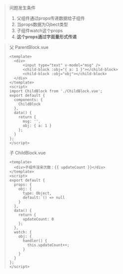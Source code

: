 > 问题发生条件
>
> 1. 父组件通过props传递数据给子组件
> 2. 当props数据为Ojbect类型
> 3. 子组件watch这个props
> 4. **这个props通过字面量形式传递**

> 父 ParentBlock.vue
>
> ```vue
> <template>
> 	<div>
>   	<input type="text" v-model="msg" />
> 		<child-block :obj="{ a: 1 }"></child-block>
> 		<child-block :obj="obj"></child-block>
>   </div>
> </template>
> <script>
> import ChildBlock from './ChildBlock.vue';
> export default {
>   components: {
>     ChildBlock
>   },
>   data() {
>     return {
>       msg: '',
>       obj: { a: 1 }
>     };
>   }
> };
> </script>
> ```
>
> 子 ChildBlock.vue
>
> ```vue
> <template>
>   <div>子组件渲染次数：{{ updateCount }}</div>
> </template>
> <script>
> export default {
>   props: {
>     obj: {
>       type: Object,
>       default: () => null
>     }
>   },
>   data() {
>     return {
>       updateCount: 0
>     };
>   },
>   watch: {
>     obj: {
>       handler() {
>         this.updateCount++;
>       }
>     }
>   }
> };
> </script>
> ```
>
> 